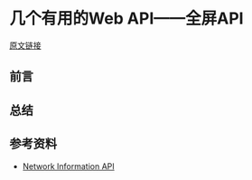 # 几个有用的Web API——全屏API

[原文链接](https://denzel.netlify.com/js/useful_webapis_fullscreen.html?_=0987654334523)

## 前言


## 总结



## 参考资料
- [Network Information API](https://developer.mozilla.org/en-US/docs/Web/API/Network_Information_API)

